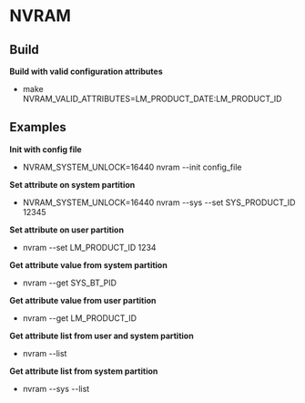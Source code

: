 # NVRAM

## Build
**Build with valid configuration attributes**
- make NVRAM_VALID_ATTRIBUTES=LM_PRODUCT_DATE:LM_PRODUCT_ID 

## Examples
**Init with config file**
- NVRAM_SYSTEM_UNLOCK=16440 nvram --init config_file

**Set attribute on system partition**
- NVRAM_SYSTEM_UNLOCK=16440 nvram --sys --set SYS_PRODUCT_ID 12345

**Set attribute on user partition**
- nvram --set LM_PRODUCT_ID 1234

**Get attribute value from system partition**
- nvram --get SYS_BT_PID

**Get attribute value from user partition**
- nvram --get LM_PRODUCT_ID

**Get attribute list from user and system partition**
- nvram --list

**Get attribute list from system partition**
- nvram --sys --list

